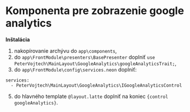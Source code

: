# Komponenta pre zobrazenie google analytics

**Inštalácia**
1. nakopírovanie archývu do `app\components`,
2. do `app\FrontModule\presenters\BasePresenter` doplniť `use PeterVojtech\MainLayout\GoogleAnalytics\googleAnalyticsTrait;`,
4. do `app\FrontModule\config\services.neon` doplniť:
```neon
services:
  - PeterVojtech\MainLayout\GoogleAnalytics\IGoogleAnalyticsControl

```
5. do hlavného template `@layout.latte` doplniť na koniec `{control googleAnalytics}`.